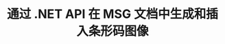 ---
############################# Static ############################
layout: "auto-gen-gist"
draft: false
path: "zh/assembly/net/barcode/msg/"
otherformats: PDF HTML XPS TIFF MHTML TXT XAML EPUB SVG PS PCL XML OXPS MD EML EMLX 

############################# Head ############################
head_title: "通过 .NET 在文档和电子邮件中创建和添加条码图像"
head_description: "GroupDocs.Assembly .NET API 允许开发人员轻松地在文档（PDF DOC、DOCX、RTF、XLSX、CSV、PPTX）和电子邮件消息中动态生成和插入条形码图像。"

############################# Header ############################
title: "通过 .NET API 在 MSG 文档中生成和插入条形码图像"
description: "GroupDocs.Assembly .NET 完全支持使用 C# 和 VB.NET API 在 MSG 文档中创建、编辑和添加动态条码图像。"

######################### Download Button #######################
button:
    enable: true

############################# About ############################
about:
    enable: true
    title: "如何在文档中生成条码图像？"
    content: |
      此页面将帮助用户了解和了解如何在 C#、ASP.NET 和其他 .NET 相关应用程序中的文档和电子邮件消息中动态生成和插入条形码图像。 GroupDocs.Assembly .NET 是一个非常强大的 API，它使用户能够在自己的 .NET 应用程序中自动生成许多领先文件格式的报告，而无需任何外部依赖。 它支持一些非常常见的文件格式，例如 PDF、HTML、Outlook 电子邮件、Microsoft Office Word、Excel 工作表、PowerPoint 演示文稿和幻灯片。 它完全支持一些常见的线性和二维条码符号。 您还可以轻松自定义条码图像大小、前后颜色、条码文本的字体和位置、设置条码图像分辨率等。 它还支持从模板创建自定义文档，并从各种来源（如数据库、XML、JSON、OData、对象等）获取数据。 

############################# content ############################
steps:
    enable: true
    block:
    - title_left: "通过 .NET 在 MSG 文档中生成条码"
      content_left: |
       GroupDocs.Assembly .NET 完全支持在 MSG 文档中添加和管理条码。 以下 C# .NET 代码示例演示了如何在 BARCODE 文档中生成和插入条形码图像。 

      title_right: "如何在 MSG 中使用条形码图像"
      content_right: |
        * 创建 [DocumentAssembler](https://apireference.groupdocs.com/assembly/net/groupdocs.assembly/documentassembler) 的实例
        * 使用以下参数调用 [AssembleDocument]( https://apireference.groupdocs.com/assembly/net/groupdocs.assembly.documentassembler/assembledocument/methods/1) 方法
          * 流以读取模板文档。
          * 流以写入结果文档。
          * 文件加载和保存的附加选项。
          * 有关数据源对象的信息。

      gisthash: "8576f622912b355ce69966077033dcac"
      gistfile: "generate_barcodes_in_spreadsheets.cs"

    - title_left: "通过 .NET 在 MSG 中设置条码图像分辨率"
      content_left: |
       GroupDocs.Assembly .NET 完全支持在 MSG 文档中添加和管理条码。 您只需几行代码即可轻松设置条形码分辨率。 以下代码允许用户将水平和垂直分辨率设置为 300 DPI。

      title_right: "BARCODE 中增强的条码分辨率"
      content_right: |
        * 创建 [DocumentAssembler](https://apireference.groupdocs.com/assembly/net/groupdocs.assembly/documentassembler) 的实例
        * 调用 BarcodeSettings.Resolution 方法将条码图像的分辨率设置为 300 DPI。

      gisthash: "9d8d743bd67b4bce5a4a7f1250deef26"
      gistfile: "set_barcode_image_resolution.cs"
      

    - title_left: "系统要求"
      content_left: |
        所有主要平台和操作系统都支持 GroupDocs.Assembly .NET API。 如需完整的系统要求指南，请访问 [系统要求](https://docs.groupdocs.com/assembly/net/system-requirements/) 在执行以下代码之前，请确保您已安装以下先决条件 系统：
        * 操作系统：Microsoft Windows、Linux、MacOS
        * 开发环境：Visual Studio、Xamarin、MonoDevelop 等
        * 框架：.NET Framework、.NET Standard、.NET Core、Mono
        * 从 [NuGet](https://www.nuget.org/packages/GroupDocs.Assembly/) 获取最新版本的 GroupDocs.Assembly .NET API
        
      title_right: "为什么使用 GroupDocs.Assembly"
      content_right: |
       * 允许用户从模板创建自定义文档。
       * 无需其他软件即可创建和自动化文档
       * 能够根据数据源生成输出文档
       * 在报表中动态插入文档内容
       * 动态附加电子邮件附件并在报告中插入超链接
       * 自动删除空段落
       * 全面支持多种数据格式
       * 动态电子邮件附件支持

demos:
    enable: true


more_formats:
    enable: true


back_to_top:
    enable: true
---